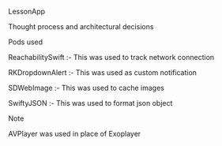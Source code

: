 LessonApp

Thought process and architectural decisions

Pods used
 
  ReachabilitySwift :- This was used to track network connection

  RKDropdownAlert :- This was used as custom notification

  SDWebImage :- This was used to cache images

  SwiftyJSON :- This was used to format json object

Note

  AVPlayer was used in place of Exoplayer
